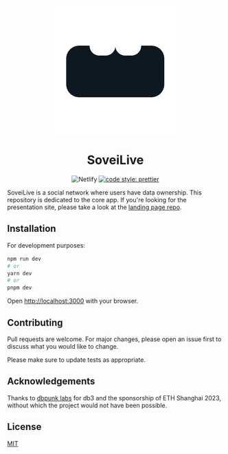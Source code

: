 <div align="center">
	<a href="https://sovei.live">
		<img width="300" height="300" src="public/cover.png" alt="Awesome">
	</a>

  # SoveiLive
![Netlify](https://img.shields.io/netlify/edb1f454-a569-4f53-bde8-c009f4ee2560?style=flat-square)
[![code style: prettier](https://img.shields.io/badge/code_style-prettier-ff69b4.svg?style=flat-square)](https://github.com/prettier/prettier)
</div>

SoveiLive is a social network where users have data ownership. This repository is dedicated to the core app. If you're looking for the presentation site, please take a look at the [landing page repo](https://github.com/SoveiLive/landing-page).

## Installation
For development purposes:
```bash
npm run dev
# or
yarn dev
# or
pnpm dev
```

Open [http://localhost:3000](http://localhost:3000) with your browser.


## Contributing

Pull requests are welcome. For major changes, please open an issue first
to discuss what you would like to change.

Please make sure to update tests as appropriate.

## Acknowledgements
Thanks to [dbpunk labs](https://github.com/dbpunk-labs) for db3 and the sponsorship of ETH Shanghai 2023, without which the project would not have been possible.

## License

[MIT](https://choosealicense.com/licenses/mit/)
